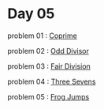 # Day 05

problem 01 : [ Coprime ](https://codeforces.com/contest/1742/problem/D)

problem 02 : [ Odd Divisor ](https://codeforces.com/contest/1475/problem/A)

problem 03 : [ Fair Division ](https://codeforces.com/contest/1472/problem/B)

problem 04 : [ Three Sevens ](https://codeforces.com/contest/1798/problem/B)

problem 05 : [ Frog Jumps ](https://codeforces.com/contest/1324/problem/C)

